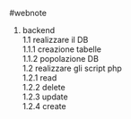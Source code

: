 #webnote
1. backend <br>
1.1 realizzare il DB <br>
1.1.1 creazione tabelle <br>
1.1.2 popolazione DB <br>
1.2 realizzare gli script php <br>
1.2.1 read <br>
1.2.2 delete <br>
1.2.3 update <br>
1.2.4 create <br>

